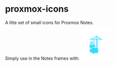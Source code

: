 # proxmox-icons
A litte set of small icons for Proxmox Notes.

Simply use in the Notes frames with: 
<img src="https://github.com/adorsch59/proxmox-icons/blob/main/portainer_logo_100.png" />
